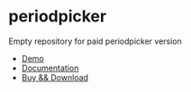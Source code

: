 # periodpicker
Empty repository for paid periodpicker version

* [Demo](http://xdsoft.net/jqplugins/periodpicker/)
* [Documentation](http://xdsoft.net/jqplugins/periodpicker/)
* [Buy && Download](http://xdsoft.net/jqplugins/periodpicker/buy/)
